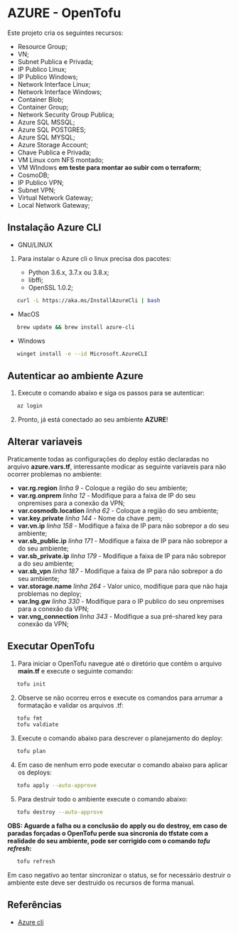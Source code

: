 # AZURE - OpenTofu

Este projeto cria os seguintes recursos:
+ Resource Group; 
+ VN;
+ Subnet Publica e Privada;
+ IP Publico Linux;
+ IP Publico Windows;
+ Network Interface Linux;
+ Network Interface Windows;
+ Container Blob;
+ Container Group;
+ Network Security Group Publica;
+ Azure SQL MSSQL;
+ Azure SQL POSTGRES;
+ Azure SQL MYSQL;
+ Azure Storage Account;
+ Chave Publica e Privada;
+ VM Linux com NFS montado;
+ VM WIndows **em teste para montar ao subir com o terraform**;
+ CosmoDB;
+ IP Publico VPN;
+ Subnet VPN;
+ Virtual Network Gateway;
+ Local Network Gateway;

## Instalação Azure CLI

+ GNU/LINUX

1. Para instalar o Azure cli o linux precisa dos pacotes:

   + Python 3.6.x, 3.7.x ou 3.8.x;
   + libffi;
   + OpenSSL 1.0.2;

```bash
   curl -L https://aka.ms/InstallAzureCli | bash
```

+ MacOS

```bash
   brew update && brew install azure-cli
```

+ Windows

```bash
   winget install -e --id Microsoft.AzureCLI
```
## Autenticar ao ambiente Azure

1. Execute o comando abaixo e siga os passos para se autenticar:

```bash
   az login
``` 

2. Pronto, já está conectado ao seu ambiente **AZURE**!

## Alterar variaveis

Praticamente todas as configurações do deploy estão declaradas no arquivo **azure.vars.tf**, interessante modicar as seguinte variaveis para não ocorrer problemas no ambiente:
+ **var.rg.region** _linha 9_ - Coloque a região do seu ambiente;
+ **var.rg.onprem** _linha 12_ - Modifique para a faixa de IP do seu onpremises para a conexão da VPN;
+ **var.cosmodb.location** _linha 62_ - Coloque a região do seu ambiente;
+ **var.key.private** _linha 144_ - Nome da chave .pem;
+ **var.vn.ip** _linha 158_ - Modifique a faixa de IP para não sobrepor a do seu ambiente;
+ **var.sb_public.ip** _linha 171_ - Modifique a faixa de IP para não sobrepor a do seu ambiente;
+ **var.sb_private.ip** _linha 179_ - Modifique a faixa de IP para não sobrepor a do seu ambiente;
+ **var.sb_vpn** _linha 187_ - Modifique a faixa de IP para não sobrepor a do seu ambiente;
+ **var.storage.name** _linha 264_ - Valor unico, modifique para que não haja problemas no deploy;
+ **var.lng.gw** _linha 330_ - Modifique para o IP publico do seu onpremises para a conexão da VPN;
+ **var.vng_connection** _linha 343_ - Modifique a sua pré-shared key para conexão da VPN;



## Executar OpenTofu

1. Para iniciar o OpenTofu navegue até o diretório que contêm o arquivo **main.tf** e execute o seguinte comando:

```bash
   tofu init
```

2. Observe se não ocorreu erros e execute os comandos para arrumar a formatação e validar os arquivos .tf:

```bash
   tofu fmt
   tofu valdiate
```

3. Execute o comando abaixo para descrever o planejamento do deploy:

```bash
   tofu plan
```

4. Em caso de nenhum erro pode executar o comando abaixo para aplicar os deploys:

```bash
   tofu apply --auto-approve
```

5. Para destruir todo o ambiente execute o comando abaixo:

```bash
   tofu destroy --auto-approve
```

**OBS: Aguarde a falha ou a conclusão do apply ou do destroy, em caso de paradas forçadas o OpenTofu perde sua sincronia do tfstate com a realidade do seu ambiente, pode ser corrigido com o comando _tofu refresh_:**

```bash
   tofu refresh
```

Em caso negativo ao tentar sincronizar o status, se for necessário destruir o ambiente este deve ser destruido os recursos de forma manual.

## Referências

+ [Azure cli](https://learn.microsoft.com/en-us/cli/azure/install-azure-cli-linux?pivots=script)